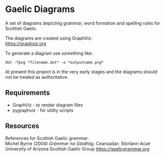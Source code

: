 Gaelic Diagrams
===============

A set of diagrams depicting grammar, word formation and spelling rules for Scottish Gaelic.

The diagrams are created using GraphViz:  
https://graphviz.org

To generate a diagram use something like:  
```
dot -Tpng *filename.dot* -o *outputname.png*
```
At present this project is in the very early stages and the diagrams should not be treated as authoritative.

Requirements
------------

* GraphViz - to render diagram files
* pygraphviz - for utility scripts

Resources
---------

References for Scottish Gaelic grammar:  
Michel Byrne (2004) *Gràmmar na Gàidhlig*. Cearsiadar: Stòrlann-Acair  
University of Arizona Scottish Gaelic Group https://gaelicgrammar.org  




